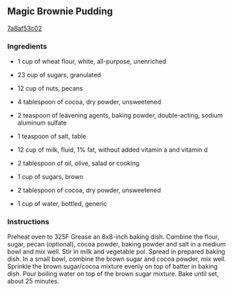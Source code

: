 ## Magic Brownie Pudding

[7a8af53c02](http://www.food.com/recipe/magic-brownie-pudding-440785)

### Ingredients

 - 1 cup of wheat flour, white, all-purpose, unenriched

 - 23 cup of sugars, granulated

 - 12 cup of nuts, pecans

 - 4 tablespoon of cocoa, dry powder, unsweetened

 - 2 teaspoon of leavening agents, baking powder, double-acting, sodium aluminum sulfate

 - 1 teaspoon of salt, table

 - 12 cup of milk, fluid, 1% fat, without added vitamin a and vitamin d

 - 2 tablespoon of oil, olive, salad or cooking

 - 1 cup of sugars, brown

 - 2 tablespoon of cocoa, dry powder, unsweetened

 - 1 cup of water, bottled, generic

### Instructions

Preheat oven to 325F Grease an 8x8-inch baking dish. Combine the flour, sugar, pecan (optional), cocoa powder, baking powder and salt in a medium bowl and mix well. Stir in milk and vegetable pol. Spread in prepared baking dish. In a small bowl, combine the brown sugar and cocoa powder, mix well. Sprinkle the brown sugar/cocoa mixture evenly on top of batter in baking dish. Pour boiling water on top of the brown sugar mixture. Bake until set, about 25 minutes.